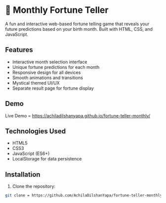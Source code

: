 # 🔮 Monthly Fortune Teller

A fun and interactive web-based fortune telling game that reveals your future predictions based on your birth month. Built with HTML, CSS, and JavaScript.

## Features

- Interactive month selection interface
- Unique fortune predictions for each month
- Responsive design for all devices
- Smooth animations and transitions
- Mystical themed UI/UX
- Separate result page for fortune display

## Demo

Live Demo = https://achiladilshanyapa.github.io/fortune-teller-monthly/

## Technologies Used

- HTML5
- CSS3
- JavaScript (ES6+)
- LocalStorage for data persistence

## Installation

1. Clone the repository:
```bash
git clone = https://github.com/AchilaDilshanYapa/fortune-teller-monthly.git
